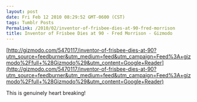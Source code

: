 ```yaml
---
layout: post
date: Fri Feb 12 2010 08:29:52 GMT-0600 (CST)
tags: Tumblr Posts
Permalink: /2010/02/inventor-of-frisbee-dies-at-90-fred-morrison
title: Inventor of Frisbee Dies at 90 - Fred Morrison - Gizmodo
---
```


[http://gizmodo.com/5470117/inventor-of-frisbee-dies-at-90?utm_source=feedburner&utm_medium=feed&utm_campaign=Feed%3A+gizmodo%2Ffull+%28Gizmodo%29&utm_content=Google+Reader](http://gizmodo.com/5470117/inventor-of-frisbee-dies-at-90?utm_source=feedburner&utm_medium=feed&utm_campaign=Feed%3A+gizmodo%2Ffull+%28Gizmodo%29&utm_content=Google+Reader)

This is genuinely heart breaking!
